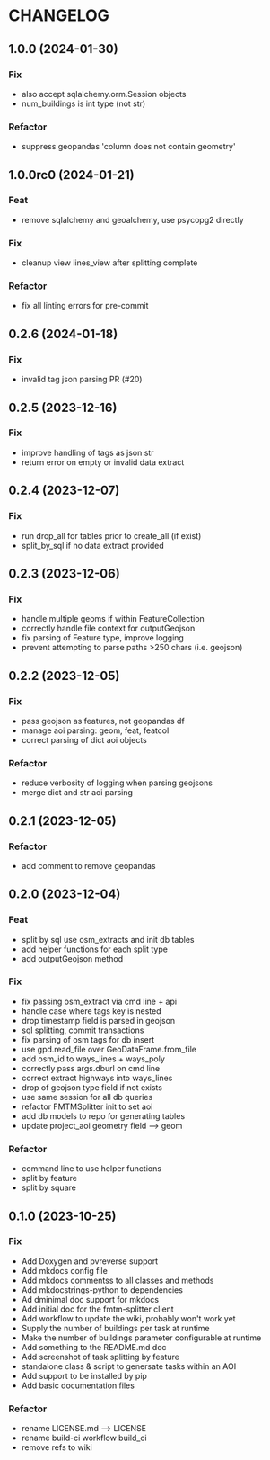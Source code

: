 # CHANGELOG

## 1.0.0 (2024-01-30)

### Fix

- also accept sqlalchemy.orm.Session objects
- num_buildings is int type (not str)

### Refactor

- suppress geopandas 'column does not contain geometry'

## 1.0.0rc0 (2024-01-21)

### Feat

- remove sqlalchemy and geoalchemy, use psycopg2 directly

### Fix

- cleanup view lines_view after splitting complete

### Refactor

- fix all linting errors for pre-commit

## 0.2.6 (2024-01-18)

### Fix

- invalid tag json parsing PR (#20)

## 0.2.5 (2023-12-16)

### Fix

- improve handling of tags as json str
- return error on empty or invalid data extract

## 0.2.4 (2023-12-07)

### Fix

- run drop_all for tables prior to create_all (if exist)
- split_by_sql if no data extract provided

## 0.2.3 (2023-12-06)

### Fix

- handle multiple geoms if within FeatureCollection
- correctly handle file context for outputGeojson
- fix parsing of Feature type, improve logging
- prevent attempting to parse paths >250 chars (i.e. geojson)

## 0.2.2 (2023-12-05)

### Fix

- pass geojson as features, not geopandas df
- manage aoi parsing: geom, feat, featcol
- correct parsing of dict aoi objects

### Refactor

- reduce verbosity of logging when parsing geojsons
- merge dict and str aoi parsing

## 0.2.1 (2023-12-05)

### Refactor

- add comment to remove geopandas

## 0.2.0 (2023-12-04)

### Feat

- split by sql use osm_extracts and init db tables
- add helper functions for each split type
- add outputGeojson method

### Fix

- fix passing osm_extract via cmd line + api
- handle case where tags key is nested
- drop timestamp field is parsed in geojson
- sql splitting, commit transactions
- fix parsing of osm tags for db insert
- use gpd.read_file over GeoDataFrame.from_file
- add osm_id to ways_lines + ways_poly
- correctly pass args.dburl on cmd line
- correct extract highways into ways_lines
- drop of geojson type field if not exists
- use same session for all db queries
- refactor FMTMSplitter init to set aoi
- add db models to repo for generating tables
- update project_aoi geometry field --> geom

### Refactor

- command line to use helper functions
- split by feature
- split by square

## 0.1.0 (2023-10-25)

### Fix

- Add Doxygen and pvreverse support
- Add mkdocs config file
- Add mkdocs commentss to all classes and methods
- Add mkdocstrings-python to dependencies
- Ad dminimal doc support for mkdocs
- Add initial doc for the fmtm-splitter client
- Add workflow to update the wiki, probably won't work yet
- Supply the number of buildings per task at runtime
- Make the number of buildings parameter configurable at runtime
- Add something to the README.md doc
- Add screenshot of task splitting by feature
- standalone class & script to genersate tasks within an AOI
- Add support to be installed by pip
- Add basic documentation files

### Refactor

- rename LICENSE.md --> LICENSE
- rename build-ci workflow build_ci
- remove refs to wiki
